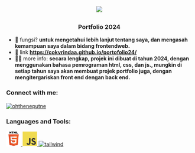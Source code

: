 <h1 align="center">
    <img src="https://readme-typing-svg.herokuapp.com/?font=Righteous&size=35&center=true&vCenter=true&width=500&height=70&duration=4000&lines=Portofolio;+by + cokvrindaa + 2024;" />
</h1>
<h3 align="center">Portfolio 2024</h3>

- 🔭 fungsi? **untuk mengetahui lebih lanjut tentang saya, dan mengasah kemampuan saya dalam bidang frontendweb.**
- 🔗 link **https://cokvrindaa.github.io/portofolio24/**
- 💁‍♂️ more info:  **secara lengkap, projek ini dibuat di tahun 2024, dengan menggunakan bahasa pemrograman html, css, dan js., mungkin di setiap tahun saya akan membuat projek portfolio juga, dengan mengitergariskan front end dengan back end.**

<h3 align="left">Connect with me:</h3>
<p align="left">
<a href="https://www.youtube.com/@ohtheneptune/featured" target="blank"><img align="center" src="https://raw.githubusercontent.com/rahuldkjain/github-profile-readme-generator/master/src/images/icons/Social/youtube.svg" alt="ohtheneputne" height="30" width="40" /></a>
</p>

<h3 align="left">Languages and Tools:</h3>
<p align="left"> <a href="https://www.w3.org/html/" target="_blank" rel="noreferrer"> <img src="https://raw.githubusercontent.com/devicons/devicon/master/icons/html5/html5-original-wordmark.svg" alt="html5" width="40" height="40"/> </a> <a href="https://developer.mozilla.org/en-US/docs/Web/JavaScript" target="_blank" rel="noreferrer"> <img src="https://raw.githubusercontent.com/devicons/devicon/master/icons/javascript/javascript-original.svg" alt="javascript" width="40" height="40"/> </a> <a href="https://tailwindcss.com/" target="_blank" rel="noreferrer"> <img src="https://www.vectorlogo.zone/logos/tailwindcss/tailwindcss-icon.svg" alt="tailwind" width="40" height="40"/> </a> </p>
